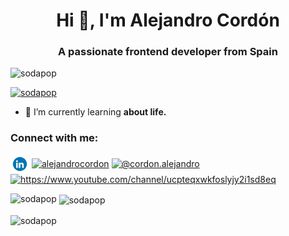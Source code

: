 <h1 align="center">Hi 👋, I'm Alejandro Cordón</h1>

<h3 align="center">A passionate frontend developer from Spain</h3>

<p align="left"> <img src="https://komarev.com/ghpvc/?username=sodapop&label=Profile%20views&color=0e75b6&style=flat" alt="sodapop" /> </p>

<p align="left"> <a href="https://github.com/ryo-ma/github-profile-trophy"><img src="https://github-profile-trophy.vercel.app/?username=sodapop" alt="sodapop" /></a> </p>

- 🌱 I’m currently learning **about life.**

<h3 align="left">Connect with me:</h3>
<p align="left">
<a href="https://linkedin.com/in/alejandrocordon" target="blank"><img align="center" src="linkedin.gif" alt="alejandrocordon" height="30" width="30" /></a>
<a href="https://stackoverflow.com/users/alejandrocordon" target="blank"><img align="center" src="https://raw.githubusercontent.com/rahuldkjain/github-profile-readme-generator/master/src/images/icons/Social/stack-overflow.svg" alt="alejandrocordon" height="30" width="40" /></a>
<a href="https://medium.com/@cordon.alejandro" target="blank"><img align="center" src="https://raw.githubusercontent.com/rahuldkjain/github-profile-readme-generator/master/src/images/icons/Social/medium.svg" alt="@cordon.alejandro" height="30" width="40" /></a>
<a href="https://www.youtube.com/channel/UCPteqXwKfOslyjY2i1sD8EQ" target="blank"><img align="center" src="https://raw.githubusercontent.com/rahuldkjain/github-profile-readme-generator/master/src/images/icons/Social/youtube.svg" alt="https://www.youtube.com/channel/ucpteqxwkfoslyjy2i1sd8eq" height="30" width="40" /></a>
</p>

<p><img align="left" src="https://github-readme-stats.vercel.app/api/top-langs?username=sodapop&show_icons=true&locale=en&layout=compact" alt="sodapop" /></p>

<p>&nbsp;<img align="center" src="https://github-readme-stats.vercel.app/api?username=sodapop&show_icons=true&locale=en" alt="sodapop" /></p>

<p><img align="center" src="https://github-readme-streak-stats.herokuapp.com/?user=sodapop&" alt="sodapop" /></p>


<!--
**sodapop/sodapop** is a ✨ _special_ ✨ repository because its `README.md` (this file) appears on your GitHub profile.

Here are some ideas to get you started:

- 🔭 I’m currently working on ...
- 🌱 I’m currently learning ...
- 👯 I’m looking to collaborate on ...
- 🤔 I’m looking for help with ...
- 💬 Ask me about ...
- 📫 How to reach me: ...
- 😄 Pronouns: ...
- ⚡ Fun fact: ...
-->
